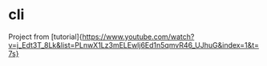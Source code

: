 # cli

Project from [tutorial]{https://www.youtube.com/watch?v=j_Edt3T_8Lk&list=PLnwX1Lz3mELEwlj6Ed1n5qmvR46_UJhuG&index=1&t=7s}
